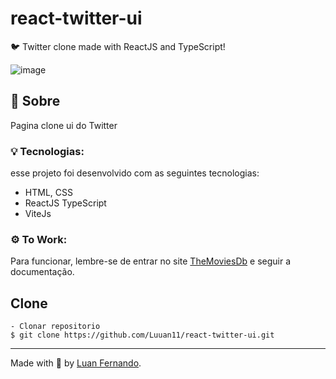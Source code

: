# react-twitter-ui
🐦 Twitter clone made with ReactJS and TypeScript!

![image](https://user-images.githubusercontent.com/79935555/221699875-b57c3d75-bd54-44a0-95a6-95dd3eaf35ea.png)


## 💬 Sobre
Pagina clone ui do Twitter

### 💡 Tecnologias:

esse projeto foi desenvolvido com as seguintes tecnologias:

- HTML, CSS
- ReactJS TypeScript
- ViteJs

### ⚙️ To Work:
Para funcionar, lembre-se de entrar no site <a href="https://developers.themoviedb.org/3/getting-started/introduction" target="_blank">TheMoviesDb</a> e seguir a documentação.

## Clone

    - Clonar repositorio 
    $ git clone https://github.com/Luuan11/react-twitter-ui.git

---
Made with 💜 by [Luan Fernando](https://www.linkedin.com/in/luan-fernando/).
